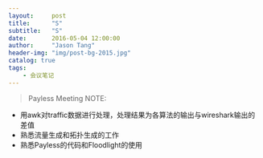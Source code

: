 ```yaml
---
layout:     post
title:      "S"
subtitle:   "S"
date:       2016-05-04 12:00:00
author:     "Jason Tang"
header-img: "img/post-bg-2015.jpg"
catalog: true
tags:
    - 会议笔记
---
```


> Payless Meeting NOTE:

* 用awk对traffic数据进行处理，处理结果为各算法的输出与wireshark输出的差值
* 熟悉流量生成和拓扑生成的工作
* 熟悉Payless的代码和Floodlight的使用

